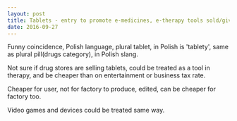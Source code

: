 ```yaml
---
layout: post
title: Tablets - entry to promote e-medicines, e-therapy tools sold/given in drugstores.
date: 2016-09-27
---
```

Funny coincidence, Polish language, plural tablet, in Polish is 'tablety', same as plural pill(drugs category), in Polish slang.

Not sure if drug stores are selling tablets, could be treated as a tool in therapy, and be cheaper than on entertainment or business tax rate.

Cheaper for user, not for factory to produce, edited, can be cheaper for factory too.

Video games and devices could be treated same way.
